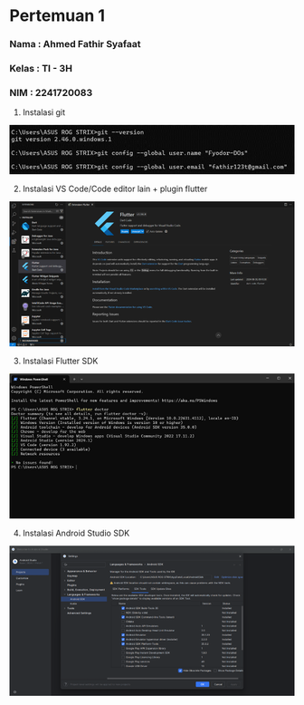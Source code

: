 # Pertemuan 1

### Nama    : Ahmed Fathir Syafaat
### Kelas   : TI - 3H
### NIM     : 2241720083

1. Instalasi git

![alt text](docs/no1.png)
 

2. Instalasi VS Code/Code editor lain + plugin flutter

![alt text](docs/no2.png)

3. Instalasi Flutter SDK

![alt text](docs/no3.png)

4. Instalasi Android Studio SDK

![alt text](docs/no4.png)
